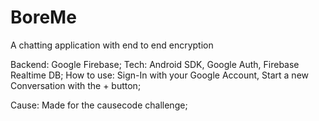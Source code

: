 # BoreMe
A chatting application with end to end encryption

Backend: Google Firebase;
Tech: Android SDK, Google Auth, Firebase Realtime DB;
How to use: Sign-In with your Google Account, Start a new Conversation with the + button;

Cause: Made for the causecode challenge;
